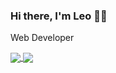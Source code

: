### Hi there, I'm Leo :technologist:
Web Developer

<!--
**leotran20/leotran20** is a ✨ _special_ ✨ repository because its `README.md` (this file) appears on your GitHub profile.

Here are some ideas to get you started:

- 🔭 I’m currently working on ...
- 🌱 I’m currently learning ...
- 👯 I’m looking to collaborate on ...
- 🤔 I’m looking for help with ...
- 💬 Ask me about ...
- 📫 How to reach me: ...
- 😄 Pronouns: ...
- ⚡ Fun fact: ...
-->

<a href="https://github-readme-stats-git-master-leotran20.vercel.app/">
  <img align="center" src="https://github-readme-stats-git-master-leotran20.vercel.app/api?username=leotran20&&show_icons=true&&theme=radical" />
</a>
<a href="https://github-readme-stats-git-master-leotran20.vercel.app/">
  <img align="center" src="https://github-readme-stats-git-master-leotran20.vercel.app/api/top-langs/?username=leotran20" />
</a>
